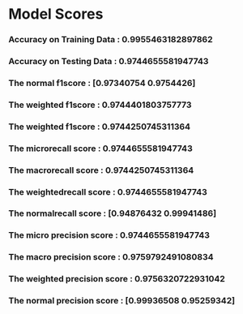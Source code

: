 
# Model Scores
### Accuracy on Training Data : 0.9955463182897862
### Accuracy on Testing Data : 0.9744655581947743
### The normal f1score : [0.97340754 0.9754426] 
### The weighted f1score : 0.9744401803757773 
### The weighted f1score : 0.9744250745311364
### The microrecall score : 0.9744655581947743 
### The macrorecall score : 0.9744250745311364 
### The weightedrecall score : 0.9744655581947743 
### The normalrecall score : [0.94876432 0.99941486]
### The micro precision score : 0.9744655581947743 
### The macro precision score : 0.9759792491080834 
### The weighted precision score : 0.9756320722931042 
### The normal precision score : [0.99936508 0.95259342]
